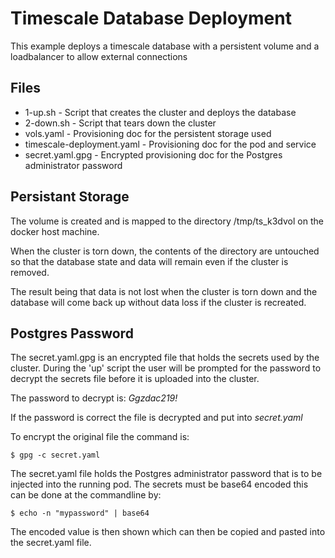 # Timescale Database Deployment

This example deploys a timescale database with a persistent volume and a loadbalancer to allow external connections

## Files

* 1-up.sh						- Script that creates the cluster and deploys the database
* 2-down.sh					- Script that tears down the cluster
* vols.yaml					- Provisioning doc for the persistent storage used
* timescale-deployment.yaml	- Provisioning doc for the pod and service
* secret.yaml.gpg				- Encrypted provisioning doc for the Postgres administrator password

## Persistant Storage

The volume is created and is mapped to the directory /tmp/ts_k3dvol on the docker host machine.

When the cluster is torn down, the contents of the directory are untouched so that the database state and data will remain even if the cluster is removed.

The result being that data is not lost when the cluster is torn down and the database will come back up without data loss if the cluster is recreated.

## Postgres Password

The secret.yaml.gpg is an encrypted file that holds the secrets used by the cluster.
During the 'up' script the user will be prompted for the password to decrypt the secrets file before it is uploaded into the cluster.

The password to decrypt is: _Ggzdac219!_

If the password is correct the file is decrypted and put into *secret.yaml*

To encrypt the original file the command is:

```
$ gpg -c secret.yaml
```

The secret.yaml file holds the Postgres administrator password that is to be injected into the running pod.
The secrets must be base64 encoded this can be done at the commandline by:

```
$ echo -n "mypassword" | base64
```

The encoded value is then shown which can then be copied and pasted into the secret.yaml file.

